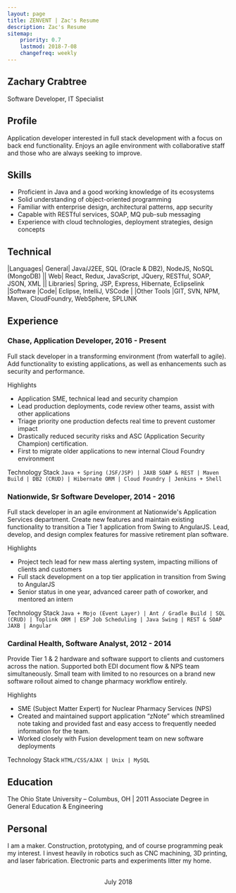 ```yaml
---
layout: page
title: ZENVENT | Zac's Resume
description: Zac's Resume
sitemap:
    priority: 0.7
    lastmod: 2018-7-08
    changefreq: weekly
---
```

## Zachary Crabtree		
Software Developer, IT Specialist

## Profile	
Application developer interested in full stack development with a focus on back end functionality.  Enjoys an agile environment with collaborative staff and those who are always seeking to improve.

## Skills
- Proficient in Java and a good working knowledge of its ecosystems
- Solid understanding of object-oriented programming
- Familiar with enterprise design, architectural patterns, app security
- Capable with RESTful services, SOAP, MQ pub-sub messaging
- Experience with cloud technologies, deployment strategies, design concepts

## Technical

|Languages|     General|    Java/J2EE, SQL (Oracle & DB2), NodeJS, NoSQL (MongoDB)
|| 	            Web|        React, Redux, JavaScript, JQuery, RESTful, SOAP, JSON, XML
||              Libraries|  Spring, JSP, Express, Hibernate, Eclipselink
|Software	|Code|	Eclipse, IntelliJ, VSCode
|	|Other Tools	|GIT, SVN, NPM, Maven, CloudFoundry, WebSphere, SPLUNK

## Experience
### Chase, Application Developer, 2016 - Present
Full stack developer in a transforming environment (from waterfall to agile). Add functionality to existing applications, as well as enhancements such as security and performance. 

Highlights
* Application SME, technical lead and security champion
* Lead production deployments, code review other teams, assist with other applications
* Triage priority one production defects real time to prevent customer impact
* Drastically reduced security risks and ASC (Application Security Champion) certification.
* First to migrate older applications to new internal Cloud Foundry environment 

Technology Stack
`Java + Spring (JSF/JSP) | JAXB SOAP & REST | Maven Build | DB2 (CRUD) | Hibernate ORM | Cloud Foundry | Jenkins + Shell`


### Nationwide, Sr Software Developer, 2014 - 2016
Full stack developer in an agile environment at Nationwide's Application Services department. Create new features and maintain existing functionality to transition a Tier 1 application from Swing to AngularJS. Lead, develop, and design complex features for massive retirement plan software.

Highlights
* Project tech lead for new mass alerting system, impacting millions of clients and customers
* Full stack development on a top tier application in transition from Swing to AngularJS
* Senior status in one year, advanced career path of coworker, and mentored an intern

Technology Stack
`Java + Mojo (Event Layer) | Ant / Gradle Build | SQL (CRUD) | Toplink ORM | ESP Job Scheduling | Java Swing | REST & SOAP JAXB | Angular`

### Cardinal Health, Software Analyst, 2012 - 2014
Provide Tier 1 & 2 hardware and software support to clients and customers across the nation. Supported both EDI document flow & NPS team simultaneously. Small team with limited to no resources on a brand new software rollout aimed to change pharmacy workflow entirely.

Highlights
* SME (Subject Matter Expert) for Nuclear Pharmacy Services (NPS)
* Created and maintained support application “zNote” which streamlined note taking and provided fast and easy access to frequently needed information for the team.
* Worked closely with Fusion development team on new software deployments

Technology Stack
`HTML/CSS/AJAX | Unix | MySQL`

## Education
The Ohio State University – Columbus, OH | 2011
Associate Degree in General Education & Engineering

## Personal
I am a maker. Construction, prototyping, and of course programming peak my interest. I invest heavily in robotics such as CNC machining, 3D printing, and laser fabrication. Electronic parts and experiments litter my home.

<header class="major">
    <br>
    <span class="date">July 2018</span>
</header>

<div class="followMe">
<a href="https://drive.google.com/file/d/1uGQvDnZndNfD3_7N_09QhevPgaaB-jfR/view?usp=drivesdk" class="icon fa-download fa-5x" rel="nofollow"></a>
</div>
